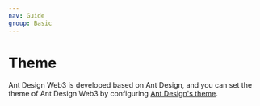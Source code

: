 ```yaml
---
nav: Guide
group: Basic
---
```


# Theme

Ant Design Web3 is developed based on Ant Design, and you can set the theme of Ant Design Web3 by configuring [Ant Design's theme](https://ant.design/docs/react/customize-theme).

